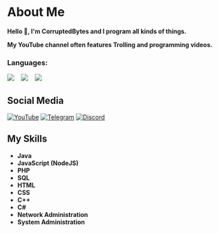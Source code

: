 # About Me
**Hello 👋,
I'm CorruptedBytes and I program all kinds of things.**

**My YouTube channel often features Trolling and programming videos.**


### Languages:
<p>
<a href="#"><img src="https://github.com/yammadev/flag-icons/raw/master/png/RU@2x.png?raw=true" /></a>
&nbsp;&nbsp;
<a href="#"><img src="https://github.com/yammadev/flag-icons/raw/master/png/DE@2x.png?raw=true" /></a>
&nbsp;&nbsp;
<a href="#"><img src="https://github.com/yammadev/flag-icons/raw/master/png/GB@2x.png?raw=true" /></a>
</p>

## Social Media
[![YouTube](https://img.shields.io/badge/corruptedbytes-%23E4405F.svg?style=for-the-badge&logo=youtube&logoColor=white)](https://www.youtube.com/CorruptedBytes)
[![Telegram](https://img.shields.io/badge/corruptedbytes-blue.svg?style=for-the-badge&logo=telegram&logoColor=white)](https://t.me/CorruptedBytes)
[![Discord](https://img.shields.io/badge/corruptedbytes-blue.svg?color=4682B4&style=for-the-badge&logo=discord&logoColor=white)](https://discord.corruptedbytes.de)


## My Skills
- **Java**
- **JavaScript (NodeJS)**
- **PHP**
- **SQL**
- **HTML**
- **CSS**
- **C++**
- **C#**
- **Network Administration**
- **System Administration**



